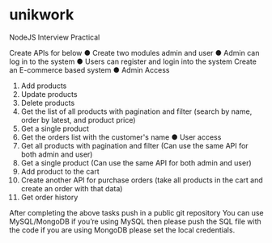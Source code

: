 # unikwork

NodeJS Interview Practical

Create APIs for below
● Create two modules admin and user
● Admin can log in to the system
● Users can register and login into the system
Create an E-commerce based system
● Admin Access
1. Add products
2. Update products
3. Delete products
4. Get the list of all products with pagination and filter (search by name, order by latest, and
product price)
5. Get a single product
6. Get the orders list with the customer's name
● User access
1. Get all products with pagination and filter (Can use the same API for both admin and
user)
2. Get a single product (Can use the same API for both admin and user)
3. Add product to the cart
4. Create another API for purchase orders (take all products in the cart and create an order
with that data)
5. Get order history

After completing the above tasks push in a public git repository
You can use MySQL/MongoDB if you’re using MySQL then please push the SQL file with the
code if you are using MongoDB please set the local credentials.